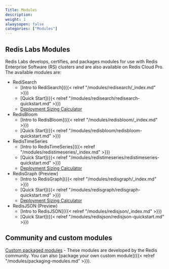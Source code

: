 ```yaml
---
Title: Modules
description:
weight: 1
alwaysopen: false
categories: ["Modules"]
---
```


## Redis Labs Modules

Redis Labs develops, certifies, and packages modules for use with Redis Enterprise
Software (RS) clusters and are also available on Redis Cloud Pro.
The available modules are:

- RediSearch
    - [Intro to RediSearch]({{< relref "/modules/redisearch/_index.md" >}})
    - [Quick Start]({{< relref "/modules/redisearch/redisearch-quickstart.md" >}})
    - [Deployment Sizing Calculator](https://redislabs.com/redis-enterprise/redis-search/redisearch-sizing-calculator/)
- RedisBloom
    - [Intro to RedisBloom]({{< relref "/modules/redisbloom/_index.md" >}})
    - [Quick Start]({{< relref "/modules/redisbloom/redisbloom-quickstart.md" >}})
- RedisTimeSeries
    - [Intro to RedisTimeSeries]({{< relref "/modules/redistimeseries/_index.md" >}})
    - [Quick Start]({{< relref "/modules/redistimeseries/redistimeseries-quickstart.md" >}})
    - [Deployment Sizing Calculator](https://redislabs.com/redis-enterprise/redis-time-series/time-series-calculator/)    
- RedisGraph (Preview)
    - [Intro to RedisGraph]({{< relref "/modules/redisgraph/_index.md" >}})
    - [Quick Start]({{< relref "/modules/redisgraph/redisgraph-quickstart.md" >}})
    - [Deployment Sizing Calculator](https://redislabs.com/redis-enterprise/redis-graph/redisgraph-calculator/)
- RedisJSON (Preview)
    - [Intro to RedisJSON]({{< relref "/modules/redisjson/_index.md" >}})
    - [Quick Start]({{< relref "/modules/redisjson/redisjson-quickstart.md" >}})


## Community and custom modules

[Custom packaged modules](https://redislabs.com/community/redis-modules-hub/) - These modules are developed by the Redis community.
You can also [package your own custom module]({{< relref "/modules/packaging-modules.md" >}}).
